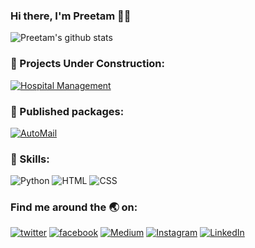 
### Hi there, I'm Preetam 👨‍💻

![Preetam's github stats](https://github-readme-stats.vercel.app/api?username=Preetam2114&show_icons=true&title_color=fff&icon_color=79ff97&text_color=9f9f9f&bg_color=151515)

### 🚧 Projects Under Construction:
[![Hospital Management](https://github-readme-stats.vercel.app/api/pin/?username=Preetam2114&repo=Hospital&title_color=fff&icon_color=79ff97&text_color=9f9f9f&bg_color=151515)](https://github.com/Preetam2114/Hospital)
### 📝 Published packages:
[![AutoMail](https://github-readme-stats.vercel.app/api/pin/?username=Preetam2114&repo=Automail&title_color=fff&icon_color=79ff97&text_color=9f9f9f&bg_color=151515)](https://github.com/Preetam2114/Automail)

### 🚀 Skills:
![Python](https://img.shields.io/badge/python-%233776AB.svg?&style=flat-square&logo=python&logoColor=white)
![HTML](https://img.shields.io/badge/html-%23239120.svg?&style=flat-square&logo=html5&logoColor=white)
![CSS](https://img.shields.io/badge/css-%23239120.svg?&style=flat-square&logo=css3&logoColor=white)

### Find me around the 🌏 on:
<!-- social media buttons -->

[![twitter][1.2]][1]
[![facebook][2.2]][2]
[![Medium][3.2]][3]
[![Instagram][4.2]][4]
[![LinkedIn][5.2]][5]

<!-- icons with padding -->

[1.2]: https://img.shields.io/badge/twitter-%231DA1F2.svg?&style=for-the-badge&logo=twitter&logoColor=white 
[2.2]: https://img.shields.io/badge/facebook-%231877F2.svg?&style=for-the-badge&logo=facebook&logoColor=white 
[3.2]: https://img.shields.io/badge/medium-%2312100E.svg?&style=for-the-badge&logo=medium&logoColor=white 
[4.2]: https://img.shields.io/badge/instagram-%23E4405F.svg?&style=for-the-badge&logo=instagram&logoColor=white 
[5.2]: https://img.shields.io/badge/linkedin-%230077B5.svg?&style=for-the-badge&logo=linkedin&logoColor=white 

<!-- social media links -->
[1]: https://twitter.com/pvr_rane
[2]: https://www.facebook.com/preetam.rane.39
[3]: https://medium.com/@preetamrane
[4]: https://www.instagram.com/mr_codeaholic/
[5]: https://www.linkedin.com/in/preetam-rane-4b0524165/

